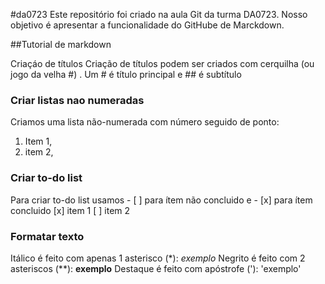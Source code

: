 #da0723
Este repositório foi criado na aula Git da turma DA0723. Nosso objetivo é apresentar a funcionalidade do GitHube de Marckdown.

##Tutorial de markdown

Criaçáo de títulos
Criação de títulos podem ser criados com cerquilha (ou jogo da velha #) . Um # é título principal e ## é subtítulo

### Criar listas nao numeradas
Criamos uma lista não-numerada com número seguido de ponto:
1. Item 1,
2. item 2,

### Criar to-do list
Para criar to-do list usamos - [ ] para ítem não concluido e - [x] para ítem concluido
[x] item 1
[ ] item 2

### Formatar texto
Itálico é feito com apenas 1 asterisco (*): *exemplo*
Negrito é feito com 2 asteriscos (**): **exemplo**
Destaque é feito com apóstrofe ('): 'exemplo'


